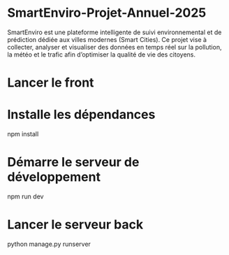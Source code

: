 # SmartEnviro-Projet-Annuel-2025
SmartEnviro est une plateforme intelligente de suivi environnemental et de prédiction dédiée aux villes modernes (Smart Cities). Ce projet vise à collecter, analyser et visualiser des données en temps réel sur la pollution, la météo et le trafic afin d’optimiser la qualité de vie des citoyens.

# Lancer le front
# Installe les dépendances
npm install 
# Démarre le serveur de développement  
npm run dev   

# Lancer le serveur back
python manage.py runserver
